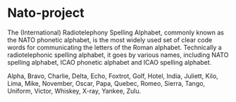 # Nato-project
The (International) Radiotelephony Spelling Alphabet, commonly known as the NATO phonetic alphabet, is the most widely used set of clear code words for communicating the letters of the Roman alphabet. Technically a radiotelephonic spelling alphabet, it goes by various names, including NATO spelling alphabet, ICAO phonetic alphabet and ICAO spelling alphabet.

Alpha, Bravo, Charlie, Delta, Echo, Foxtrot, Golf, Hotel, India, Juliett, Kilo, Lima, Mike, November, Oscar, Papa, Quebec, Romeo, Sierra, Tango, Uniform, Victor, Whiskey, X-ray, Yankee, Zulu.
